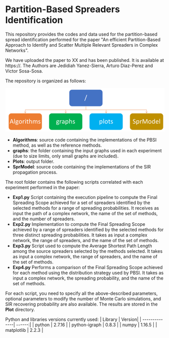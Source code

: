 # Partition-Based Spreaders Identification

This repository provides the codes and data used for the partition-based spread identification performed for the paper "An efficient Partition-Based Approach to Identify and Scatter Multiple Relevant Spreaders in Complex Networks".

We have uploaded the paper to XX and has been published. It is available at https://. The Authors are Jedidiah Yanez-Sierra, Arturo Diaz-Perez and Victor Sosa-Sosa.


<!-- Code and data used for the partition-based scatterer identification experiments.
This repository contains the main source code and some experimental scripts for the experimental setups shown in the paper "An efficient Partition-Based Approach to Identify and Scatter Multiple Relevant Spreaders in Complex Networks." -->


The repository is organized as follows:

![repo_organization](figures/organization.png)

* **Algorithms**: source code containing the implementations of the PBSI method, as well as the reference methods. 
* **graphs**: the folder containing the input graphs used in each experiment (due to size limits, only small graphs are included). 
* **Plots**: output folder.
* **SprModel**: source code containing the implementations of the SIR propagation process.


The root folder contains the following scripts correlated with each experiment performed in the paper:
* **Exp1.py** Script containing the execution pipeline to compute the Final Spreading Scope achieved for a set of spreaders identified by the selected methods for a range of spreading probabilities. It receives as input the path of a complex network, the name of the set of methods, and the number of spreaders.
* **Exp2.py** Implementation to compute the Final Spreading Scope achieved by a range of spreaders identified by the selected methods for three distinct spreading probabilities. It takes as input a complex network, the range of spreaders, and the name of the set of methods. 
* **Exp3.py** Script used to compute the Average Shortest Path Length among the source spreaders selected by the methods selected. It takes as input a complex network, the range of spreaders, and the name of the set of methods. 
* **Exp4.py** Performs a comparison of the Final Spreading Scope achieved for each method using the distribution strategy used by PBSI. It takes as input a complex network, the spreading probability, and the name of the set of methods. 

For each script, you need to specify all the above-described parameters, optional parameters to modify the number of Monte Carlo simulations, and SIR recovering probability are also available.  The results are stored in the **Plot** directory.

Python and libraries versions currently used:
| Library       | Version|
| --------------| ------:|
| python        | 2.7.16 |
| python-igraph | 0.8.3  |
| numpy         | 1.16.5 |
| matplotlib    | 2.2.3  |

